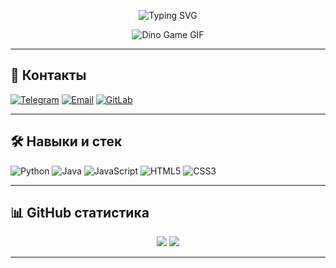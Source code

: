 <!-- Анимированная заставка (ч/б) -->
<p align="center">
  <img src="https://readme-typing-svg.herokuapp.com?font=Fira+Code&weight=700&size=28&pause=1000&color=FFFFFF&center=true&vCenter=true&width=800&lines=My+name+is+Wingelshteyn;Welcome+to+my+GitHub+%F0%9F%91%8B" alt="Typing SVG" />
</p>

<!-- Ч/б gif -->
<p align="center">
  <img src="https://user-images.githubusercontent.com/74038190/212284136-03988914-d899-44b4-b1d9-4eeccf656e44.gif" alt="Dino Game GIF" />
</p>

---

## 🔗 Контакты

[![Telegram](https://img.shields.io/badge/Telegram-000000?style=for-the-badge&logo=telegram&logoColor=white)](https://t.me/wingelshteyn)
[![Email](https://img.shields.io/badge/Email-000000?style=for-the-badge&logo=gmail&logoColor=white)](mailto:wingelshteyn@gmail.com)
[![GitLab](https://img.shields.io/badge/GitLab-000000?style=for-the-badge&logo=gitlab&logoColor=white)](https://gitlab.com/wingelshteyn)

---

## 🛠️ Навыки и стек

![Python](https://img.shields.io/badge/Python-000000?style=for-the-badge&logo=python&logoColor=white)
![Java](https://img.shields.io/badge/Java-000000?style=for-the-badge&logo=java&logoColor=white)
![JavaScript](https://img.shields.io/badge/JavaScript-000000?style=for-the-badge&logo=javascript&logoColor=white)
![HTML5](https://img.shields.io/badge/HTML5-000000?style=for-the-badge&logo=html5&logoColor=white)
![CSS3](https://img.shields.io/badge/CSS3-000000?style=for-the-badge&logo=css3&logoColor=white)

---

## 📊 GitHub статистика

<p align="center">
  <img src="https://github-readme-stats.vercel.app/api?username=wingelshteyn&show_icons=true&theme=graywhite&count_private=true&hide_title=true" />
  <img src="https://streak-stats.demolab.com?user=wingelshteyn&theme=graywhite&hide_border=true" />
</p>

---
